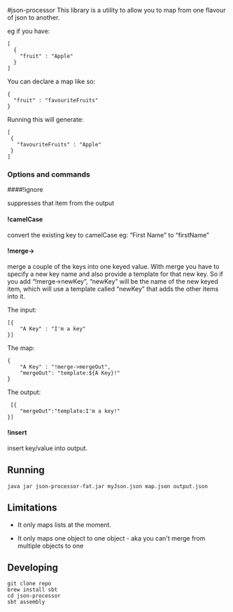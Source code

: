 #json-processor
This library is a utility to allow you to map from one flavour of json to another.

eg if you have: 

    [
      { 
        "fruit" : "Apple" 
      }
    ]

You can declare a map like so:

    {
      "fruit" : "favouriteFruits"
    }

Running this will generate: 

    [
     {
       "favouriteFruits" : "Apple"
     }
    ]

### Options and commands

####!ignore

suppresses that item from the output

#### !camelCase 

convert the existing key to camelCase eg: “First Name” to “firstName”

#### !merge-> 

merge a couple of the keys into one keyed value. With merge you have to specify a new key name and also provide a template for that new key. So if you add “!merge->newKey”, “newKey” will be the name of the new keyed item, which will use a template called “newKey” that adds the other items into it.


The input:

    [{
        "A Key" : "I'm a key"
    }]

The map: 

    {
        "A Key" : "!merge->mergeOut", 
        "mergeOut": "template:${A Key}!" 
    }

The output:

     [{
        "mergeOut":"template:I'm a key!"
    }]

#### !insert

insert key/value into output.



## Running

    java jar json-processor-fat.jar myJson.json map.json output.json
    
## Limitations

- It only maps lists at the moment.

- It only maps one object to one object - aka you can't merge from multiple objects to one

## Developing
    git clone repo
    brew install sbt
    cd json-processor
    sbt assembly

